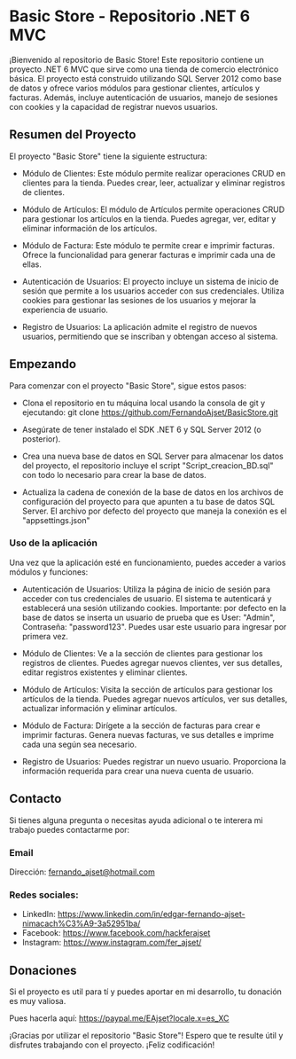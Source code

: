 ﻿# Basic Store - Repositorio .NET 6 MVC
¡Bienvenido al repositorio de Basic Store! Este repositorio contiene un proyecto .NET 6 MVC que sirve como una tienda de comercio electrónico básica. El proyecto está construido utilizando SQL Server 2012 como base de datos y ofrece varios módulos para gestionar clientes, artículos y facturas. Además, incluye autenticación de usuarios, manejo de sesiones con cookies y la capacidad de registrar nuevos usuarios.

## Resumen del Proyecto
El proyecto "Basic Store" tiene la siguiente estructura:

- Módulo de Clientes: Este módulo permite realizar operaciones CRUD en clientes para la tienda. 
Puedes crear, leer, actualizar y eliminar registros de clientes.

- Módulo de Artículos: El módulo de Artículos permite operaciones CRUD para gestionar los artículos en la tienda. 
Puedes agregar, ver, editar y eliminar información de los artículos.

- Módulo de Factura: Este módulo te permite crear e imprimir facturas. 
Ofrece la funcionalidad para generar facturas e imprimir cada una de ellas.

- Autenticación de Usuarios: El proyecto incluye un sistema de inicio de sesión que permite a los usuarios acceder con sus credenciales. 
Utiliza cookies para gestionar las sesiones de los usuarios y mejorar la experiencia de usuario.

- Registro de Usuarios: La aplicación admite el registro de nuevos usuarios, permitiendo que se inscriban y obtengan acceso al sistema.

## Empezando
Para comenzar con el proyecto "Basic Store", sigue estos pasos:

- Clona el repositorio en tu máquina local usando la consola de git y ejecutando:
git clone https://github.com/FernandoAjset/BasicStore.git

- Asegúrate de tener instalado el SDK .NET 6 y SQL Server 2012 (o posterior).

- Crea una nueva base de datos en SQL Server para almacenar los datos del proyecto, el repositorio incluye el script "Script_creacion_BD.sql" con todo lo necesario para crear la base de datos.

- Actualiza la cadena de conexión de la base de datos en los archivos de configuración del proyecto para que apunten a tu base de datos SQL Server.
El archivo por defecto del proyecto que maneja la conexión es el "appsettings.json"

### Uso de la aplicación
Una vez que la aplicación esté en funcionamiento, puedes acceder a varios módulos y funciones:
- Autenticación de Usuarios: Utiliza la página de inicio de sesión para acceder con tus credenciales de usuario. 
El sistema te autenticará y establecerá una sesión utilizando cookies.
Importante: por defecto en la base de datos se inserta un usuario de prueba que es
User: "Admin", Contraseña: "password123". Puedes usar este usuario para ingresar por primera vez.

- Módulo de Clientes: Ve a la sección de clientes para gestionar los registros de clientes. Puedes agregar nuevos clientes, ver sus detalles, editar registros existentes y eliminar clientes.

- Módulo de Artículos: Visita la sección de artículos para gestionar los artículos de la tienda. Puedes agregar nuevos artículos, ver sus detalles, actualizar información y eliminar artículos.

- Módulo de Factura: Dirígete a la sección de facturas para crear e imprimir facturas. Genera nuevas facturas, ve sus detalles e imprime cada una según sea necesario.



- Registro de Usuarios: Puedes registrar un nuevo usuario. Proporciona la información requerida para crear una nueva cuenta de usuario.

## Contacto
Si tienes alguna pregunta o necesitas ayuda adicional o te interera mi trabajo puedes contactarme por:

### Email
Dirección: fernando_ajset@hotmail.com

### Redes sociales:
- LinkedIn: https://www.linkedin.com/in/edgar-fernando-ajset-nimacach%C3%A9-3a52951ba/
- Facebook: https://www.facebook.com/hackferajset
- Instagram: https://www.instagram.com/fer_ajset/

## Donaciones
Si el proyecto es util para tí y puedes aportar en mi desarrollo, tu donación es muy valiosa.

Pues hacerla aquí: https://paypal.me/EAjset?locale.x=es_XC

¡Gracias por utilizar el repositorio "Basic Store"! Espero que te resulte útil y disfrutes trabajando con el proyecto. ¡Feliz codificación!